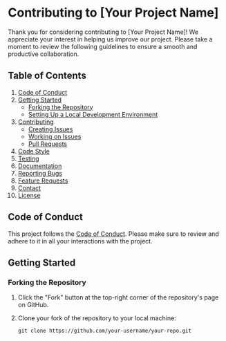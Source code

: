 # Contributing to [Your Project Name]

Thank you for considering contributing to [Your Project Name]! We appreciate your interest in helping us improve our project. Please take a moment to review the following guidelines to ensure a smooth and productive collaboration.

## Table of Contents

1. [Code of Conduct](#code-of-conduct)
2. [Getting Started](#getting-started)
    - [Forking the Repository](#forking-the-repository)
    - [Setting Up a Local Development Environment](#setting-up-a-local-development-environment)
3. [Contributing](#contributing)
    - [Creating Issues](#creating-issues)
    - [Working on Issues](#working-on-issues)
    - [Pull Requests](#pull-requests)
4. [Code Style](#code-style)
5. [Testing](#testing)
6. [Documentation](#documentation)
7. [Reporting Bugs](#reporting-bugs)
8. [Feature Requests](#feature-requests)
9. [Contact](#contact)
10. [License](#license)

## Code of Conduct

This project follows the [Code of Conduct](CODE_OF_CONDUCT.md). Please make sure to review and adhere to it in all your interactions with the project.

## Getting Started

### Forking the Repository

1. Click the "Fork" button at the top-right corner of the repository's page on GitHub.
2. Clone your fork of the repository to your local machine:

   ```shell
   git clone https://github.com/your-username/your-repo.git
